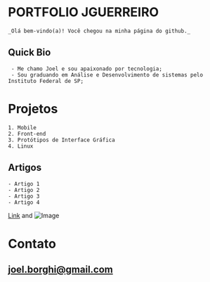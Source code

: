 # PORTFOLIO JGUERREIRO
```
_Olá bem-vindo(a)! Você chegou na minha página do github._ 
```
## Quick Bio
```
 - Me chamo Joel e sou apaixonado por tecnologia;
 - Sou graduando em Análise e Desenvolvimento de sistemas pelo Instituto Federal de SP;
 ```
# Projetos

```
1. Mobile
2. Front-end
3. Protótipos de Interface Gráfica
4. Linux
```

## Artigos

```
- Artigo 1
- Artigo 2
- Artigo 3
- Artigo 4
```
[Link](url) and ![Image](archlinux.jpg)

# Contato
## joel.borghi@gmail.com

